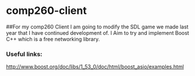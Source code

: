 # comp260-client

##For my comp260 Client I am going to modify the SDL game we made last year that I have continued development of.
 I Aim to try and implement Boost C++ which is a free networking library.

### Useful links:
http://www.boost.org/doc/libs/1_53_0/doc/html/boost_asio/examples.html